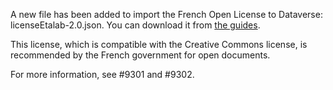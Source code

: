 A new file has been added to import the French Open License to Dataverse: licenseEtalab-2.0.json. You can download it from [the guides](https://dataverse-guide--9302.org.readthedocs.build/en/9302/installation/config.html#adding-licenses).

This license, which is compatible with the Creative Commons license, is recommended by the French government for open documents.

For more information, see #9301 and #9302.
